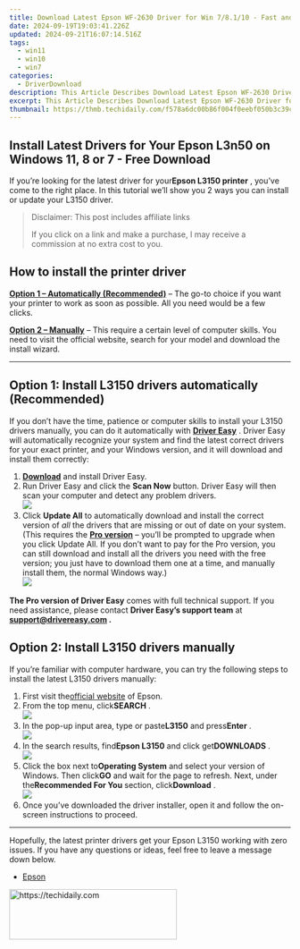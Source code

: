 ```yaml
---
title: Download Latest Epson WF-2630 Driver for Win 7/8.1/10 - Fast and Reliable Installation Guide
date: 2024-09-19T19:03:41.226Z
updated: 2024-09-21T16:07:14.516Z
tags:
  - win11
  - win10
  - win7
categories:
  - DriverDownload
description: This Article Describes Download Latest Epson WF-2630 Driver for Win 7/8.1/10 - Fast and Reliable Installation Guide
excerpt: This Article Describes Download Latest Epson WF-2630 Driver for Win 7/8.1/10 - Fast and Reliable Installation Guide
thumbnail: https://thmb.techidaily.com/f578a6dc00b86f004f0eebf050b3c39c1e5f0c46ca38580b5c0bd47ee47b9b9c.jpg
---
```


## Install Latest Drivers for Your Epson L3n50 on Windows 11, 8 or 7 - Free Download

If you’re looking for the latest driver for your**Epson L3150 printer** , you’ve come to the right place. In this tutorial we’ll show you 2 ways you can install or update your L3150 driver.

>  Disclaimer: This post includes affiliate links
>
>  If you click on a link and make a purchase, I may receive a commission at no extra cost to you.
>

## How to install the printer driver

**[Option 1 – Automatically (Recommended)](https://www.drivereasy.com/knowledge/epson-l3150-driver-download-update-windows-10-8-7/#option1)**  – The go-to choice if you want your printer to work as soon as possible. All you need would be a few clicks.

[**Option 2 – Manually**](https://tools.techidaily.com/drivereasy/download/) – This require a certain level of computer skills. You need to visit the official website, search for your model and download the install wizard.

---

## Option 1: Install L3150 drivers automatically (Recommended)

 If you don’t have the time, patience or computer skills to install your L3150 drivers manually, you can do it automatically with **[Driver Easy](https://tools.techidaily.com/drivereasy/download/)**  . Driver Easy will automatically recognize your system and find the latest correct drivers for your exact printer, and your Windows version, and it will download and install them correctly:

1. **[Download](https://tools.techidaily.com/drivereasy/download/)**  and install Driver Easy.
2. Run Driver Easy and click the **Scan Now** button. Driver Easy will then scan your computer and detect any problem drivers.  
![](https://images.drivereasy.com/wp-content/uploads/2020/08/Scan-now.jpg)
3. Click **Update All** to automatically download and install the correct version of _all_ the drivers that are missing or out of date on your system.  
 (This requires the **[Pro version](https://tools.techidaily.com/drivereasy/download/)**  – you’ll be prompted to upgrade when you click Update All. If you don’t want to pay for the Pro version, you can still download and install all the drivers you need with the free version; you just have to download them one at a time, and manually install them, the normal Windows way.)  
![](https://images.drivereasy.com/wp-content/uploads/2020/12/de-update-l3150.jpg)

**The Pro version of Driver Easy** comes with full technical support. If you need assistance, please contact **Driver Easy’s support team** at **[support@drivereasy.com](https://tools.techidaily.com/drivereasy/download/) .**

## Option 2: Install L3150 drivers manually

 If you’re familiar with computer hardware, you can try the following steps to install the latest L3150 drivers manually:

1. First visit the[official website](https://epson.com.jm/) of Epson.
2. From the top menu, click**SEARCH** .  
![](https://images.drivereasy.com/wp-content/uploads/2020/12/epson-l3110-driver-manually-1.jpg)
3. In the pop-up input area, type or paste**L3150** and press**Enter** .  
![](https://images.drivereasy.com/wp-content/uploads/2020/12/epson-l3150-driver-manually-2.jpg)
4. In the search results, find**Epson L3150** and click get**DOWNLOADS** .  
![](https://images.drivereasy.com/wp-content/uploads/2020/12/epson-l3150-driver-manually-3.jpg)
5. Click the box next to**Operating System** and select your version of Windows. Then click**GO** and wait for the page to refresh. Next, under the**Recommended For You** section, click**Download** .  
![](https://images.drivereasy.com/wp-content/uploads/2020/12/epson-l3150-driver-manually-4.jpg)
6. Once you’ve downloaded the driver installer, open it and follow the on-screen instructions to proceed.

---

 Hopefully, the latest printer drivers get your Epson L3150 working with zero issues. If you have any questions or ideas, feel free to leave a message down below.

* [Epson](https://tools.techidaily.com/drivereasy/download/)

<ins class="adsbygoogle"
     style="display:block"
     data-ad-format="autorelaxed"
     data-ad-client="ca-pub-7571918770474297"
     data-ad-slot="1223367746"></ins>

<ins class="adsbygoogle"
     style="display:block"
     data-ad-client="ca-pub-7571918770474297"
     data-ad-slot="8358498916"
     data-ad-format="auto"
     data-full-width-responsive="true"></ins>



<!-- affiliate ads begin -->
<a href="https://aligracehair.sjv.io/c/5597632/1880956/19272" target="_top" id="1880956">
  <img src="//a.impactradius-go.com/display-ad/19272-1880956" border="0" alt="https://techidaily.com" width="300" height="90"/>
</a>
<img height="0" width="0" src="https://aligracehair.sjv.io/i/5597632/1880956/19272" style="position:absolute;visibility:hidden;" border="0" />
<!-- affiliate ads end -->

